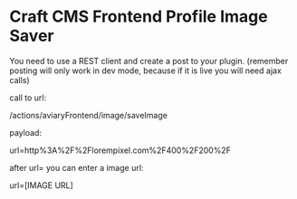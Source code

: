 # Craft CMS Frontend Profile Image Saver
You need to use a REST client and create a post to your plugin. (remember posting will only work in dev mode, because if it is live you will need ajax calls)

call to url:

/actions/aviaryFrontend/image/saveImage

payload:

url=http%3A%2F%2Florempixel.com%2F400%2F200%2F

after url= you can enter a image url:

url=[IMAGE URL]
